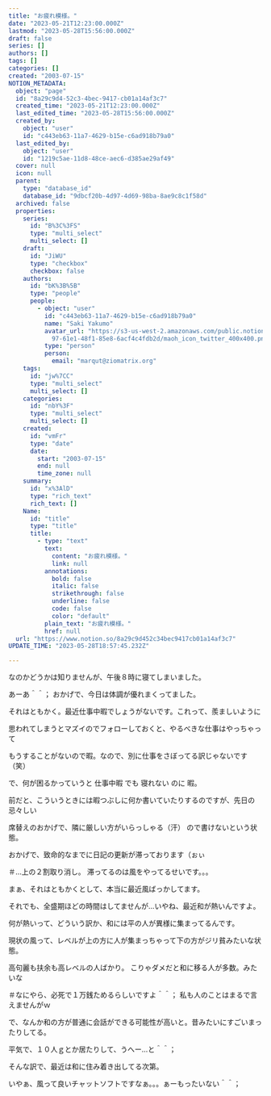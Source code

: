 ```yaml
---
title: "お疲れ模様。"
date: "2023-05-21T12:23:00.000Z"
lastmod: "2023-05-28T15:56:00.000Z"
draft: false
series: []
authors: []
tags: []
categories: []
created: "2003-07-15"
NOTION_METADATA:
  object: "page"
  id: "8a29c9d4-52c3-4bec-9417-cb01a14af3c7"
  created_time: "2023-05-21T12:23:00.000Z"
  last_edited_time: "2023-05-28T15:56:00.000Z"
  created_by:
    object: "user"
    id: "c443eb63-11a7-4629-b15e-c6ad918b79a0"
  last_edited_by:
    object: "user"
    id: "1219c5ae-11d8-48ce-aec6-d385ae29af49"
  cover: null
  icon: null
  parent:
    type: "database_id"
    database_id: "9dbcf20b-4d97-4d69-98ba-8ae9c8c1f58d"
  archived: false
  properties:
    series:
      id: "B%3C%3FS"
      type: "multi_select"
      multi_select: []
    draft:
      id: "JiWU"
      type: "checkbox"
      checkbox: false
    authors:
      id: "bK%3B%5B"
      type: "people"
      people:
        - object: "user"
          id: "c443eb63-11a7-4629-b15e-c6ad918b79a0"
          name: "Saki Yakumo"
          avatar_url: "https://s3-us-west-2.amazonaws.com/public.notion-static.com/3ad1c4\
            97-61e1-48f1-85e8-6acf4c4fdb2d/maoh_icon_twitter_400x400.png"
          type: "person"
          person:
            email: "marqut@ziomatrix.org"
    tags:
      id: "jw%7CC"
      type: "multi_select"
      multi_select: []
    categories:
      id: "nbY%3F"
      type: "multi_select"
      multi_select: []
    created:
      id: "vmFr"
      type: "date"
      date:
        start: "2003-07-15"
        end: null
        time_zone: null
    summary:
      id: "x%3AlD"
      type: "rich_text"
      rich_text: []
    Name:
      id: "title"
      type: "title"
      title:
        - type: "text"
          text:
            content: "お疲れ模様。"
            link: null
          annotations:
            bold: false
            italic: false
            strikethrough: false
            underline: false
            code: false
            color: "default"
          plain_text: "お疲れ模様。"
          href: null
  url: "https://www.notion.so/8a29c9d452c34bec9417cb01a14af3c7"
UPDATE_TIME: "2023-05-28T18:57:45.232Z"

---
```

<link rel="stylesheet" href="https://cdn.jsdelivr.net/npm/katex@0.16.2/dist/katex.min.css" integrity="sha384-bYdxxUwYipFNohQlHt0bjN/LCpueqWz13HufFEV1SUatKs1cm4L6fFgCi1jT643X" crossorigin="anonymous">


なのかどうかは知りませんが、午後８時に寝てしまいました。


あーあ＾＾； おかげで、今日は体調が優れまくってました。


それはともかく。最近仕事中暇でしょうがないです。これって、羨ましいように


思われてしまうとマズイのでフォローしておくと、やるべきな仕事はやっちゃって


もうすることがないので暇。なので、別に仕事をさぼってる訳じゃないです（笑）


で、何が困るかっていうと 仕事中暇 でも 寝れない のに 暇。


前だと、こういうときには暇つぶしに何か書いていたりするのですが、先日の忌々しい


席替えのおかげで、隣に厳しい方がいらっしゃる（汗） ので書けないという状態。


おかげで、致命的なまでに日記の更新が滞っております（ぉぃ


＃…上の２割取り消し。 滞ってるのは風をやってるせいです。。。


まぁ、それはともかくとして、本当に最近風ばっかしてます。


それでも、全盛期ほどの時間はしてませんが…いやね、最近和が熱いんですよ。


何が熱いって、どういう訳か、和には平の人が異様に集まってるんです。


現状の風って、レベルが上の方に人が集まっちゃって下の方がジリ貧みたいな状態。


高句麗も扶余も高レベルの人ばかり。 こりゃダメだと和に移る人が多数。みたいな


＃なにやら、必死で１万銭ためるらしいですよ＾＾； 私も人のことはまるで言えませんがｗ


で、なんか和の方が普通に会話ができる可能性が高いと。昔みたいにすごいまったりしてる。


平気で、１０人ｇとか居たりして、うへー…と＾＾；


そんな訳で、最近は和に住み着き出してる次第。


いやぁ、風って良いチャットソフトですなぁ。。。ぁーもったいない＾＾；

